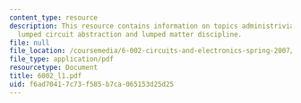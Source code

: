 ```yaml
---
content_type: resource
description: This resource contains information on topics administrivia, what is engineering,
  lumped circuit abstraction and lumped matter discipline.
file: null
file_location: /coursemedia/6-002-circuits-and-electronics-spring-2007/f6ad70417c73f585b7ca065153d25d25_6002_l1.pdf
file_type: application/pdf
resourcetype: Document
title: 6002_l1.pdf
uid: f6ad7041-7c73-f585-b7ca-065153d25d25
---
```

